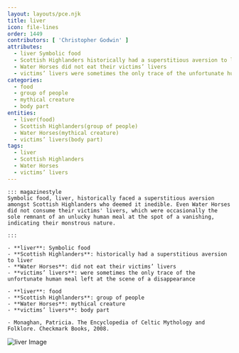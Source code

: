 ```yaml
---
layout: layouts/pce.njk
title: liver
icon: file-lines
order: 1449
contributors: [ 'Christopher Godwin' ]
attributes:
  - liver Symbolic food
  - Scottish Highlanders historically had a superstitious aversion to liver
  - Water Horses did not eat their victims’ livers
  - victims’ livers were sometimes the only trace of the unfortunate human meal left at the scene of a disappearance
categories:
  - food
  - group of people
  - mythical creature
  - body part
entities:
  - liver(food)
  - Scottish Highlanders(group of people)
  - Water Horses(mythical creature)
  - victims’ livers(body part)
tags:
  - liver
  - Scottish Highlanders
  - Water Horses
  - victims’ livers
---
```

``` tab [group1:Info]
::: magazinestyle
Symbolic food, liver, historically faced a superstitious aversion amongst Scottish Highlanders who deemed it inedible. Even Water Horses did not consume their victims' livers, which were occasionally the sole remnant of an unlucky human meal at the spot of a vanishing, indicating their monstrous nature.

:::
```
``` tab [group1:Attributes]
- **liver**: Symbolic food
- **Scottish Highlanders**: historically had a superstitious aversion to liver
- **Water Horses**: did not eat their victims’ livers
- **victims’ livers**: were sometimes the only trace of the unfortunate human meal left at the scene of a disappearance
```
``` tab [group1:Entities]
- **liver**: food
- **Scottish Highlanders**: group of people
- **Water Horses**: mythical creature
- **victims’ livers**: body part
```
``` tab [group1:Sources]
- Monaghan, Patricia. The Encyclopedia of Celtic Mythology and Folklore. Checkmark Books, 2008.
```
![liver Image](https://upload.wikimedia.org/wikipedia/commons/1/15/Anatomy_Abdomen_Tiesworks.jpg)
